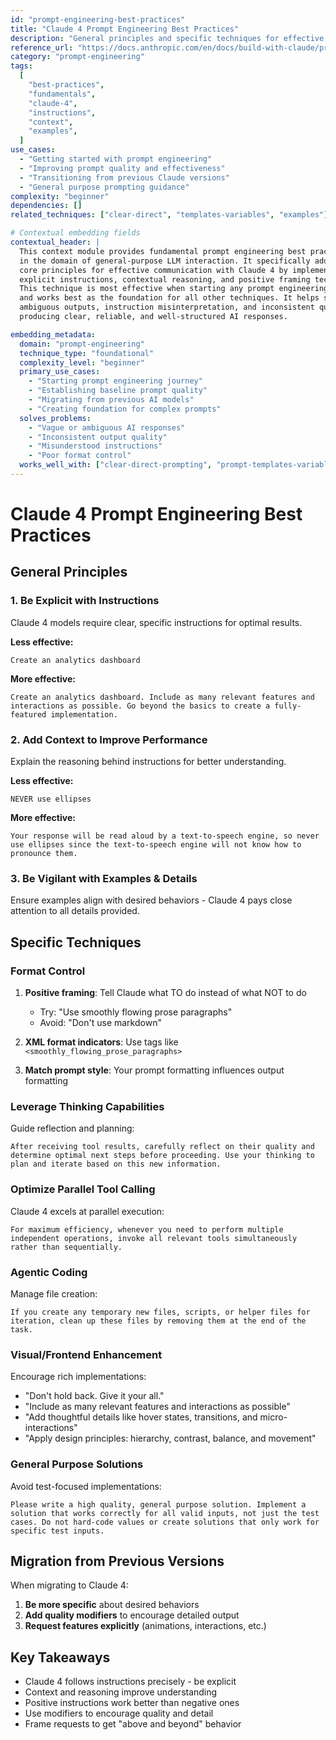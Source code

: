 ```yaml
---
id: "prompt-engineering-best-practices"
title: "Claude 4 Prompt Engineering Best Practices"
description: "General principles and specific techniques for effective prompt engineering with Claude 4"
reference_url: "https://docs.anthropic.com/en/docs/build-with-claude/prompt-engineering/overview"
category: "prompt-engineering"
tags:
  [
    "best-practices",
    "fundamentals",
    "claude-4",
    "instructions",
    "context",
    "examples",
  ]
use_cases:
  - "Getting started with prompt engineering"
  - "Improving prompt quality and effectiveness"
  - "Transitioning from previous Claude versions"
  - "General purpose prompting guidance"
complexity: "beginner"
dependencies: []
related_techniques: ["clear-direct", "templates-variables", "examples"]

# Contextual embedding fields
contextual_header: |
  This context module provides fundamental prompt engineering best practices 
  in the domain of general-purpose LLM interaction. It specifically addresses 
  core principles for effective communication with Claude 4 by implementing 
  explicit instructions, contextual reasoning, and positive framing techniques. 
  This technique is most effective when starting any prompt engineering task 
  and works best as the foundation for all other techniques. It helps solve 
  ambiguous outputs, instruction misinterpretation, and inconsistent quality, 
  producing clear, reliable, and well-structured AI responses.

embedding_metadata:
  domain: "prompt-engineering"
  technique_type: "foundational"
  complexity_level: "beginner"
  primary_use_cases:
    - "Starting prompt engineering journey"
    - "Establishing baseline prompt quality"
    - "Migrating from previous AI models"
    - "Creating foundation for complex prompts"
  solves_problems:
    - "Vague or ambiguous AI responses"
    - "Inconsistent output quality"
    - "Misunderstood instructions"
    - "Poor format control"
  works_well_with: ["clear-direct-prompting", "prompt-templates-variables", "multishot-examples"]
---
```


# Claude 4 Prompt Engineering Best Practices

## General Principles

### 1. Be Explicit with Instructions

Claude 4 models require clear, specific instructions for optimal results.

**Less effective:**

```text
Create an analytics dashboard
```

**More effective:**

```text
Create an analytics dashboard. Include as many relevant features and interactions as possible. Go beyond the basics to create a fully-featured implementation.
```

### 2. Add Context to Improve Performance

Explain the reasoning behind instructions for better understanding.

**Less effective:**

```text
NEVER use ellipses
```

**More effective:**

```text
Your response will be read aloud by a text-to-speech engine, so never use ellipses since the text-to-speech engine will not know how to pronounce them.
```

### 3. Be Vigilant with Examples & Details

Ensure examples align with desired behaviors - Claude 4 pays close attention to all details
provided.

## Specific Techniques

### Format Control

1. **Positive framing**: Tell Claude what TO do instead of what NOT to do

   - Try: "Use smoothly flowing prose paragraphs"
   - Avoid: "Don't use markdown"

2. **XML format indicators**: Use tags like `<smoothly_flowing_prose_paragraphs>`

3. **Match prompt style**: Your prompt formatting influences output formatting

### Leverage Thinking Capabilities

Guide reflection and planning:

```text
After receiving tool results, carefully reflect on their quality and determine optimal next steps before proceeding. Use your thinking to plan and iterate based on this new information.
```

### Optimize Parallel Tool Calling

Claude 4 excels at parallel execution:

```text
For maximum efficiency, whenever you need to perform multiple independent operations, invoke all relevant tools simultaneously rather than sequentially.
```

### Agentic Coding

Manage file creation:

```text
If you create any temporary new files, scripts, or helper files for iteration, clean up these files by removing them at the end of the task.
```

### Visual/Frontend Enhancement

Encourage rich implementations:

- "Don't hold back. Give it your all."
- "Include as many relevant features and interactions as possible"
- "Add thoughtful details like hover states, transitions, and micro-interactions"
- "Apply design principles: hierarchy, contrast, balance, and movement"

### General Purpose Solutions

Avoid test-focused implementations:

```text
Please write a high quality, general purpose solution. Implement a solution that works correctly for all valid inputs, not just the test cases. Do not hard-code values or create solutions that only work for specific test inputs.
```

## Migration from Previous Versions

When migrating to Claude 4:

1. **Be more specific** about desired behaviors
2. **Add quality modifiers** to encourage detailed output
3. **Request features explicitly** (animations, interactions, etc.)

## Key Takeaways

- Claude 4 follows instructions precisely - be explicit
- Context and reasoning improve understanding
- Positive instructions work better than negative ones
- Use modifiers to encourage quality and detail
- Frame requests to get "above and beyond" behavior
